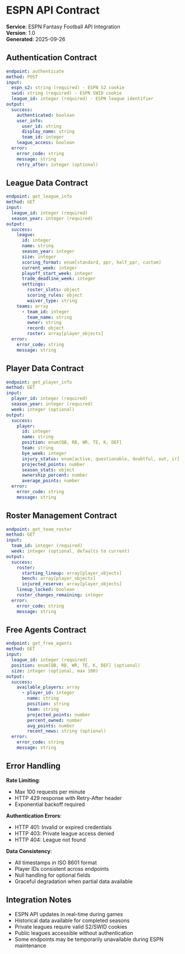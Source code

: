 # ESPN API Contract

**Service**: ESPN Fantasy Football API Integration  
**Version**: 1.0  
**Generated**: 2025-09-26

## Authentication Contract

```yaml
endpoint: authenticate
method: POST
input:
  espn_s2: string (required) - ESPN S2 cookie
  swid: string (required) - ESPN SWID cookie  
  league_id: integer (required) - ESPN league identifier
output:
  success:
    authenticated: boolean
    user_info:
      user_id: string
      display_name: string
      team_id: integer
    league_access: boolean
  error:
    error_code: string
    message: string
    retry_after: integer (optional)
```

## League Data Contract

```yaml
endpoint: get_league_info
method: GET
input:
  league_id: integer (required)
  season_year: integer (required)
output:
  success:
    league:
      id: integer
      name: string
      season_year: integer
      size: integer
      scoring_format: enum[standard, ppr, half_ppr, custom]
      current_week: integer
      playoff_start_week: integer
      trade_deadline_week: integer
      settings:
        roster_slots: object
        scoring_rules: object
        waiver_type: string
    teams: array
      - team_id: integer
        team_name: string
        owner: string
        record: object
        roster: array[player_objects]
  error:
    error_code: string
    message: string
```

## Player Data Contract

```yaml
endpoint: get_player_info
method: GET
input:
  player_id: integer (required)
  season_year: integer (required)
  week: integer (optional)
output:
  success:
    player:
      id: integer
      name: string
      position: enum[QB, RB, WR, TE, K, DEF]
      team: string
      bye_week: integer
      injury_status: enum[active, questionable, doubtful, out, ir]
      projected_points: number
      season_stats: object
      ownership_percent: number
      average_points: number
  error:
    error_code: string
    message: string
```

## Roster Management Contract

```yaml
endpoint: get_team_roster
method: GET
input:
  team_id: integer (required)
  week: integer (optional, defaults to current)
output:
  success:
    roster:
      starting_lineup: array[player_objects]
      bench: array[player_objects]
      injured_reserve: array[player_objects]
    lineup_locked: boolean
    roster_changes_remaining: integer
  error:
    error_code: string
    message: string
```

## Free Agents Contract

```yaml
endpoint: get_free_agents  
method: GET
input:
  league_id: integer (required)
  position: enum[QB, RB, WR, TE, K, DEF] (optional)
  size: integer (optional, max 100)
output:
  success:
    available_players: array
      - player_id: integer
        name: string
        position: string
        team: string
        projected_points: number
        percent_owned: number
        avg_points: number
        recent_news: string (optional)
  error:
    error_code: string
    message: string
```

## Error Handling

**Rate Limiting**:
- Max 100 requests per minute
- HTTP 429 response with Retry-After header
- Exponential backoff required

**Authentication Errors**:
- HTTP 401: Invalid or expired credentials  
- HTTP 403: Private league access denied
- HTTP 404: League not found

**Data Consistency**:
- All timestamps in ISO 8601 format
- Player IDs consistent across endpoints
- Null handling for optional fields
- Graceful degradation when partial data available

## Integration Notes

- ESPN API updates in real-time during games
- Historical data available for completed seasons
- Private leagues require valid S2/SWID cookies
- Public leagues accessible without authentication
- Some endpoints may be temporarily unavailable during ESPN maintenance